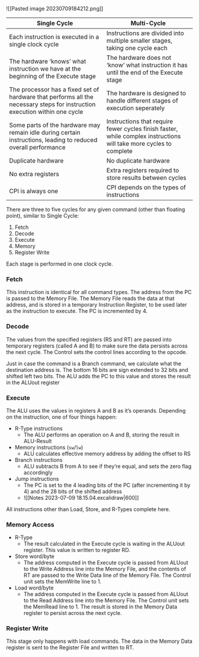 ![[Pasted image 20230709184212.png]]

Single Cycle | Multi-Cycle
-|-
Each instruction is executed in a single clock cycle|Instructions are divided into multiple smaller stages, taking one cycle each
The hardware ‘knows’ what instruction we have at the beginning of the Execute stage|The hardware does not ‘know’ what instruction it has until the end of the Execute stage
The processor has a fixed set of hardware that performs all the necessary steps for instruction execution within one cycle|The hardware is designed to handle different stages of execution seperately
Some parts of the hardware may remain idle during certain instructions, leading to reduced overall performance|Instructions that require fewer cycles finish faster, while complex instructions will take more cycles to complete
Duplicate hardware|No duplicate hardware
No extra registers|Extra registers required to store results between cycles
CPI is always one|CPI depends on the types of instructions

There are three to five cycles for any given command (other than floating point), similar to Single Cycle:
1. Fetch
2. Decode
3. Execute
4. Memory
5. Register Write

Each stage is performed in one clock cycle.

### Fetch
This instruction is identical for all command types.
The address from the PC is passed to the Memory File. The Memory File reads the data at that address, and is stored in a temporary Instruction Register, to be used later as the instruction to execute. The PC is incremented by 4.

### Decode
The values from the specified registers (RS and RT) are passed into temporary registers (called A and B) to make sure the data persists across the next cycle. The Control sets the control lines according to the opcode. 

Just in case the command is a Branch command, we calculate what the destination address is. The bottom 16 bits are sign extended to 32 bits and shifted left two bits. The ALU adds the PC to this value and stores the result in the ALUout register

### Execute
The ALU uses the values in registers A and B as it’s operands. Depending on the instruction, one of four things happen:
- R-Type instructions
	- The ALU performs an operation on A and B, storing the result in ALU-Result
- Memory instructions (`sw`/`lw`)
	- ALU calculates effective memory address by adding the offset to RS
- Branch instructions
	- ALU subtracts B from A to see if they’re equal, and sets the zero flag accordingly
- Jump instructions
	- The PC is set to the 4 leading bits of the PC (after incrementing it by 4) and the 28 bits of the shifted address
	- ![[Notes 2023-07-09 18.15.04.excalidraw|600]]

All instructions other than Load, Store, and R-Types complete here.


### Memory Access
- R-Type
	- The result calculated in the Execute cycle is waiting in the ALUout register. This value is written to register RD.
- Store word/byte
	- The address computed in the Execute cycle is passed from ALUout to the Write Address line into the Memory File, and the contents of RT are passed to the Write Data line of the Memory File. The Control unit sets the MemWrite line to 1.
- Load word/byte
	- The address computed in the Execute cycle is passed from ALUout to the Read Address line into the Memory File. The Control unit sets the MemRead line to 1. The result is stored in the Memory Data register to persist across the next cycle.

### Register Write
This stage only happens with load commands. The data in the Memory Data register is sent to the Register File and written to RT.